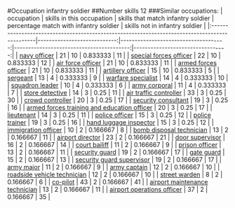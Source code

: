 #Occupation infantry soldier
##Number skills 12
###Similar occupations:
| occupation                                                                                    |   skills in this occupation |   skills that match infantry soldier |   percentage match with infantry soldier |   skills not in infantry soldier |
|:----------------------------------------------------------------------------------------------|----------------------------:|-------------------------------------:|-----------------------------------------:|---------------------------------:|
| [navy officer](navy_officer.md)                                                               |                          21 |                                   10 |                                 0.833333 |                               11 |
| [special forces officer](special_forces_officer.md)                                           |                          22 |                                   10 |                                 0.833333 |                               12 |
| [air force officer](air_force_officer.md)                                                     |                          21 |                                   10 |                                 0.833333 |                               11 |
| [armed forces officer](armed_forces_officer.md)                                               |                          21 |                                   10 |                                 0.833333 |                               11 |
| [artillery officer](artillery_officer.md)                                                     |                          15 |                                   10 |                                 0.833333 |                                5 |
| [sergeant](sergeant.md)                                                                       |                          13 |                                    4 |                                 0.333333 |                                9 |
| [warfare specialist](warfare_specialist.md)                                                   |                          14 |                                    4 |                                 0.333333 |                               10 |
| [squadron leader](squadron_leader.md)                                                         |                          10 |                                    4 |                                 0.333333 |                                6 |
| [army corporal](army_corporal.md)                                                             |                          11 |                                    4 |                                 0.333333 |                                7 |
| [store detective](store_detective.md)                                                         |                          14 |                                    3 |                                 0.25     |                               11 |
| [air traffic controller](air_traffic_controller.md)                                           |                          33 |                                    3 |                                 0.25     |                               30 |
| [crowd controller](crowd_controller.md)                                                       |                          20 |                                    3 |                                 0.25     |                               17 |
| [security consultant](security_consultant.md)                                                 |                          19 |                                    3 |                                 0.25     |                               16 |
| [armed forces training and education officer](armed_forces_training_and_education_officer.md) |                          20 |                                    3 |                                 0.25     |                               17 |
| [lieutenant](lieutenant.md)                                                                   |                          14 |                                    3 |                                 0.25     |                               11 |
| [police officer](police_officer.md)                                                           |                          15 |                                    3 |                                 0.25     |                               12 |
| [police trainer](police_trainer.md)                                                           |                          19 |                                    3 |                                 0.25     |                               16 |
| [hand luggage inspector](hand_luggage_inspector.md)                                           |                          15 |                                    3 |                                 0.25     |                               12 |
| [immigration officer](immigration_officer.md)                                                 |                          10 |                                    2 |                                 0.166667 |                                8 |
| [bomb disposal technician](bomb_disposal_technician.md)                                       |                          13 |                                    2 |                                 0.166667 |                               11 |
| [airport director](airport_director.md)                                                       |                          23 |                                    2 |                                 0.166667 |                               21 |
| [door supervisor](door_supervisor.md)                                                         |                          16 |                                    2 |                                 0.166667 |                               14 |
| [court bailiff](court_bailiff.md)                                                             |                          11 |                                    2 |                                 0.166667 |                                9 |
| [prison officer](prison_officer.md)                                                           |                          13 |                                    2 |                                 0.166667 |                               11 |
| [security guard](security_guard.md)                                                           |                          19 |                                    2 |                                 0.166667 |                               17 |
| [gate guard](gate_guard.md)                                                                   |                          15 |                                    2 |                                 0.166667 |                               13 |
| [security guard supervisor](security_guard_supervisor.md)                                     |                          19 |                                    2 |                                 0.166667 |                               17 |
| [army major](army_major.md)                                                                   |                          11 |                                    2 |                                 0.166667 |                                9 |
| [army captain](army_captain.md)                                                               |                          12 |                                    2 |                                 0.166667 |                               10 |
| [roadside vehicle technician](roadside_vehicle_technician.md)                                 |                          12 |                                    2 |                                 0.166667 |                               10 |
| [street warden](street_warden.md)                                                             |                           8 |                                    2 |                                 0.166667 |                                6 |
| [co-pilot](co-pilot.md)                                                                       |                          43 |                                    2 |                                 0.166667 |                               41 |
| [airport maintenance technician](airport_maintenance_technician.md)                           |                          13 |                                    2 |                                 0.166667 |                               11 |
| [airport operations officer](airport_operations_officer.md)                                   |                          37 |                                    2 |                                 0.166667 |                               35 |
